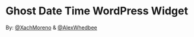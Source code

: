 Ghost Date Time WordPress Widget
============================
By: [@XachMoreno](https://github.com/XachMoreno) & [@AlexWhedbee](https://github.com/alexwhedbee)
